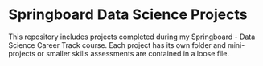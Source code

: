 # Springboard Data Science Projects

This repository includes projects completed during my Springboard - Data Science Career Track course.  Each project has its own folder and mini-projects or smaller skills assessments are contained in a loose file.
